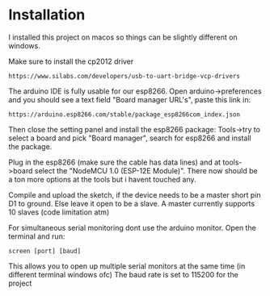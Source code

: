 # Installation
I installed this project on macos so things can be slightly different on windows.

Make sure to install the cp2012 driver
````
https://www.silabs.com/developers/usb-to-uart-bridge-vcp-drivers
````

The arduino IDE is fully usable for our esp8266.
Open arduino->preferences and you should see a text field "Board manager URL's", paste this link in: 
````
https://arduino.esp8266.com/stable/package_esp8266com_index.json
````

Then close the setting panel and install the esp8266 package:
Tools->try to select a board and pick "Board manager", search for esp8266 and install the package.

Plug in the esp8266 (make sure the cable has data lines) and at tools->board select the "NodeMCU 1.0 (ESP-12E Module)".
There now should be a ton more options at the tools but i havent touched any.

Compile and upload the sketch, if the device needs to be a master short pin D1 to ground. Else leave it open to be a slave. A master currently supports 10 slaves (code limitation atm)

For simultaneous serial monitoring dont use the arduino monitor. 
Open the terminal and run:
````
screen [port] [baud]
````
This allows you to open up multiple serial monitors at the same time (in different terminal windows ofc)
The baud rate is set to 115200 for the project
